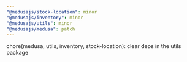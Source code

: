```yaml
---
"@medusajs/stock-location": minor
"@medusajs/inventory": minor
"@medusajs/utils": minor
"@medusajs/medusa": patch
---
```


chore(medusa, utils, inventory, stock-location): clear deps in the utils package
